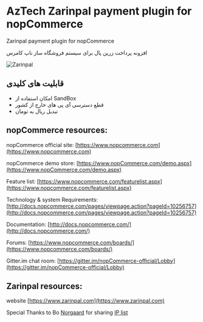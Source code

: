 # AzTech Zarinpal payment plugin for nopCommerce
Zarinpal payment plugin for nopCommerce

افزونه پرداخت زرین پال برای سیستم فروشگاه ساز ناپ کامرس

![Zarinpal](https://www.zarinpal.com/lab/wp-content/uploads/sites/2/2016/05/icon-128x128.png)

## قابلیت های کلیدی ##
- امکان استفاده از SandBox 
- قطع دسترسی آی پی های خارج از کشور
- تبدیل ریال به تومان


## nopCommerce resources: ##

nopCommerce official site: [https://www.nopcommerce.com](https://www.nopcommerce.com)

nopCommerce demo store: [https://www.nopCommerce.com/demo.aspx](https://www.nopCommerce.com/demo.aspx)

Feature list: [https://www.nopcommerce.com/featurelist.aspx](https://www.nopcommerce.com/featurelist.aspx)

Technology & system Requirements: [http://docs.nopcommerce.com/pages/viewpage.action?pageId=10256757](http://docs.nopcommerce.com/pages/viewpage.action?pageId=10256757)

Documentation: [http://docs.nopcommerce.com/](http://docs.nopcommerce.com/)

Forums: [https://www.nopcommerce.com/boards/](https://www.nopcommerce.com/boards/)

Gitter.im chat room: [https://gitter.im/nopCommerce-official/Lobby](https://gitter.im/nopCommerce-official/Lobby)


## Zarinpal resources: ##
website [https://www.zarinpal.com](https://www.zarinpal.com)

Special Thanks to Bo [Norgaard](https://www.codeproject.com/Members/Bo-Norgaard) for sharing [IP list](https://www.codeproject.com/Articles/2553/IP-list-Check-an-IP-number-against-a-list-in-C)
